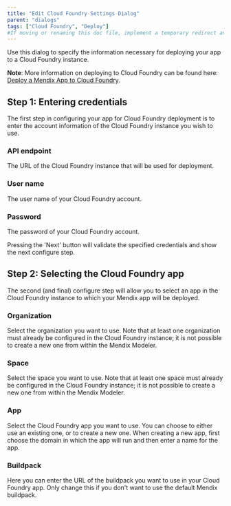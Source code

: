 ```yaml
---
title: "Edit Cloud Foundry Settings Dialog"
parent: "dialogs"
tags: ["Cloud Foundry", "Deploy"]
#If moving or renaming this doc file, implement a temporary redirect and let the respective team know they should update the URL in the product. See Mapping to Products for more details.
---
```

Use this dialog to specify the information necessary for deploying your app to a Cloud Foundry instance.

**Note**: More information on deploying to Cloud Foundry can be found here: [Deploy a Mendix App to Cloud Foundry](/deployment/cloud-foundry/index).

## Step 1: Entering credentials

The first step in configuring your app for Cloud Foundry deployment is to enter the account information of the Cloud Foundry instance you wish to use.

### API endpoint

The URL of the Cloud Foundry instance that will be used for deployment.

### User name

The user name of your Cloud Foundry account.

### Password

The password of your Cloud Foundry account.

Pressing the 'Next' button will validate the specified credentials and show the next configure step.

## Step 2: Selecting the Cloud Foundry app

The second (and final) configure step will allow you to select an app in the Cloud Foundry instance to which your Mendix app will be deployed.

### Organization

Select the organization you want to use. Note that at least one organization must already be configured in the Cloud Foundry instance; it is not possible to create a new one from within the Mendix Modeler.

### Space

Select the space you want to use. Note that at least one space must already be configured in the Cloud Foundry instance; it is not possible to create a new one from within the Mendix Modeler.

### App

Select the Cloud Foundry app you want to use. You can choose to either use an existing one, or to create a new one. When creating a new app, first choose the domain in which the app will run and then enter a name for the app.

### Buildpack

Here you can enter the URL of the buildpack you want to use in your Cloud Foundry app. Only change this if you don't want to use the default Mendix buildpack.
